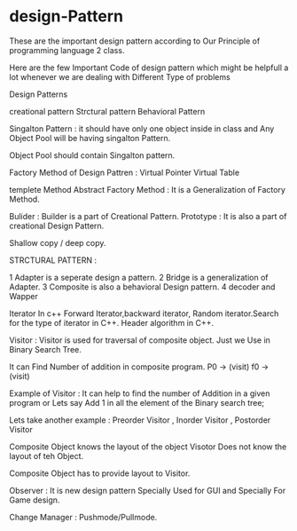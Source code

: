 # design-Pattern
These are the important design pattern according to Our Principle of programming language  2 class.

Here are the few Important Code of design pattern which might be helpfull a lot whenever we are dealing with Different Type of problems

Design Patterns 

 creational  pattern 
 Strctural  pattern
 Behavioral Pattern

Singalton Pattern : it should  have only one object inside in class and Any Object Pool will be having singalton Pattern.

 Object Pool should contain Singalton pattern.
 
 Factory Method of Design Pattren :
  Virtual Pointer 
  Virtual Table 
 
 templete Method 
 Abstract Factory Method : It is a Generalization of Factory Method.
 
 Bulider : Builder is a part of Creational Pattern.
 Prototype : It is also a part of creational Design Pattern.
 
 Shallow copy / deep copy.
 
 STRCTURAL PATTERN :
 
 1 Adapter is a seperate design a pattern.
 2 Bridge is a generalization of Adapter.
 3 Composite is also a behavioral Design pattern.
 4 decoder and Wapper 
 
 Iterator In c++
 Forward Iterator,backward iterator, Random iterator.Search for the type of iterator in C++.
 Header algorithm in C++.
 
 Visitor : Visitor is used for traversal of composite object. Just we Use in  Binary Search Tree.
 
 It can Find Number of addition in composite program.
 P0 -> (visit)
 f0 -> (visit)
 
 Example of Visitor : It can help to find the number of Addition in a given program 
 or Lets say Add 1 in all the element of the Binary search tree;
 
 Lets take another example :
 Preorder Visitor , Inorder Visitor , Postorder Visitor
 
 Composite Object knows the layout of the object Visotor Does not know the layout of teh Object.
 
 Composite Object has to provide layout to Visitor.
 
 Observer : It is new design pattern Specially Used for GUI and Specially For Game design.
 
 Change Manager : Pushmode/Pullmode.
